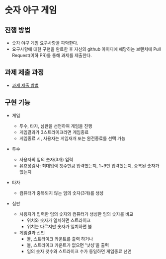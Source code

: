 # 숫자 야구 게임
## 진행 방법
* 숫자 야구 게임 요구사항을 파악한다.
* 요구사항에 대한 구현을 완료한 후 자신의 github 아이디에 해당하는 브랜치에 Pull Request(이하 PR)를 통해 과제를 제출한다.

## 과제 제출 과정
* [과제 제출 방법](https://github.com/next-step/nextstep-docs/tree/master/precourse)

## 구현 기능
* 게임
    * 투수, 타자, 심판을 선언하여 게임을 진행
    * 게임결과가 3스트라이크라면 게임종료
    * 게임종료 시, 사용자는 게임재개 또는 완전종료를 선택 가능

* 투수
    * 사용자의 임의 숫자(3개) 입력
    * 유효성검사: 최대입력 갯수만큼 입력했는지, 1~9만 입력했는지, 중복된 숫자가 없는지
    
* 타자
    * 컴퓨터가 중복되지 않는 임의 숫자(3개)를 생성

* 심판
    * 사용자가 입력한 임의 숫자와 컴퓨터가 생성한 임의 숫자를 비교
      - 위치와 숫자가 일치하면 스트라이크
      - 위치는 다르지만 숫자가 일치하면 볼
    * 게임결과 선언
      - 볼, 스트라이크 카운트를 출력 하거나
      - 볼, 스트라이크 카운트가 없으면 '낫싱'을 출력
      - 임의 숫자 갯수와 스트라이크 수가 동일하면 게임종료 선언
